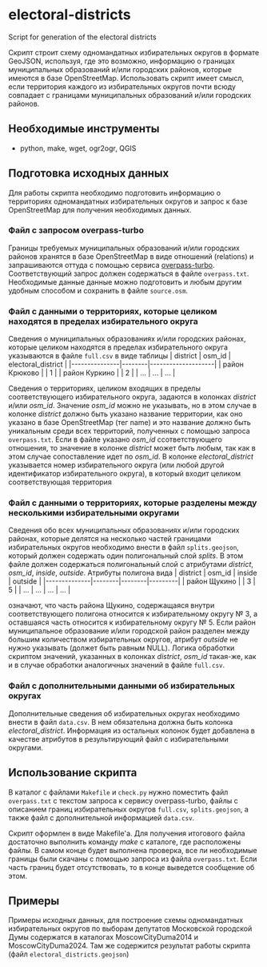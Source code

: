 # electoral-districts
Script for generation of the electoral districts 

Скрипт строит схему одномандатных избирательных округов в формате GeoJSON, используя, где это возможно, информацию о границах муниципальных образований и/или городских районов, которые имеются в базе OpenStreetMap. Использовать скрипт имеет смысл, если территория каждого из избирательных округов почти всюду совпадает с границами муниципальных образований и/или городских районов. 

## Необходимые инструменты

* python, make, wget, ogr2ogr, QGIS

## Подготовка исходных данных

Для работы скрипта необходимо подготовить информацию о территориях одномандатных избирательных округов и запрос к базе OpenStreetMap для получения необходимых данных. 

### Файл с запросом overpass-turbo
Границы требуемых муниципальных образований и/или городских районов хранятся в базе OpenStreetMap в виде отношений (relations) и запрашиваются оттуда с помощью сервиса [overpass-turbo](https://overpass-turbo.eu/). Соответствующий запрос должен содержаться в файле `overpass.txt`. Необходимые данные данные можно подготовить и любым другим удобным способом и сохранить в файле `source.osm`. 

### Файл с данными о территориях, которые целиком находятся в пределах избирательного округа
Сведения о муниципальных образованиях и/или городских районах, которые целиком находятся в пределах избирательного округа указываются в файле `full.csv` в виде таблицы
| district      | osm_id | electoral_district |
|---------------|--------|--------------------|
| район Крюково |        | 1                  |
| район Куркино |        | 2                  |
|     ...       |  ...   | ...                |

Сведения о территориях, целиком входящих в пределы соответствующего избирательного округа, задаются в колонках *district* и/или *osm_id*. Значение *osm_id* можно не указывать, но в этом случае в колонке *district* должно быть указано название территории, как оно указано в базе OpenStreetMap (тег name) и это название должно быть уникальным среди всех территорий, полученных с помощью запроса `overpass.txt`. Если в файле указано *osm_id* ссответствующего отношения, то значение в колонке *district* может быть любым, так как в этом случае сопоставление идет по *osm_id*. В колонке *electoral_district* указывается номер избирательного округа (или любой другой идентификатор избирательного округа), в который входит целиком соответствующая территория

### Файл с данными о территориях, которые разделены между несколькими избирательными округами
Сведения обо всех муниципальных образованиях и/или городских районах, которые делятся на несколько частей границами избирательных округов необходимо внести в файл `splits.geojson`, который должен содержать один полигональный слой *splits*. В этом файле должен содержаться полигональный слой с атрибутами *district*, *osm_id*, *inside*, *outside*. Атрибуты полигона вида 
| district     | osm_id | inside | outside |
|--------------|--------|--------|---------|
| район Щукино |        |  3     |  5      |
|     ...      |  ...   | ...    | ...     |

означают, что часть района Щукино, содержащаяся внутри соответствующего полигона относится к избирательному округу № 3, а оставшаяся часть относится к избирательному округу № 5. Если район муниципальное образование и/или городской район разделен между большим количеством избирательных округов, атрибут *outside* не нужно указывать (должет быть равным NULL). Логика обработки скриптом значений, указанных в колонках *district*, *osm_id* такая-же, как и в случае обработки аналогичных значений в файле `full.csv`.

### Файл с дополнительными данными об избирательных округах
Дополнительные сведения об избирательных округах необходимо внести в файл `data.csv`. В нем обязательна должна быть колонка *electoral_district*. Информация из остальных колонок будет добавлена в качестве атрибутов в результирующий файл с избирательными округами.

## Использование скрипта
В каталог с файлами `Makefile` и `check.py` нужно поместить файл `overpass.txt` с текстом запроса к сервису overpass-turbo, файлы с описанием границ избирательных округов `full.csv`, `splits.geojson`, а также файл с дополнительной информацией `data.csv`.

Скрипт оформлен в виде Makefile'а. Для получения итогового файла достаточно выполнить команду *make* с каталоге, где расположены файлы. В самом конце будет выполнена проверка, все ли необходимые границы были скачаны с помощью запроса из файла `overpass.txt`. Если часть границ будет отсутствовать, то в конце выведется сообщение об этом.

## Примеры
Примеры исходных данных, для построение схемы одномандатных избирательных округов по выборам депутатов Московской городской Думы содержатся в каталогах MoscowCityDuma2014 и MoscowCityDuma2024. Там же содержится результат работы скрипта (файл `electoral_districts.geojson`) 

